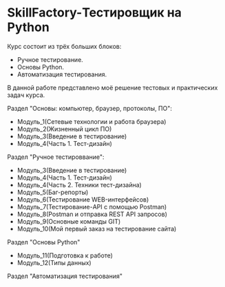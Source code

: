 # SkillFactory-Тестировщик на Python

Курс состоит из трёх больших блоков:

- Ручное тестирование.
- Основы Python.
- Автоматизация тестирования.

В данной работе представлено моё решение тестовых и практических задач курса.


Раздел "Основы: компьютер, браузер, протоколы, ПО":

- Модуль_1(Сетевые технологии и работа браузера)
- Модуль_2(Жизненный цикл ПО)
- Модуль_3(Введение в тестирование)
- Модуль_4(Часть 1. Тест-дизайн)

Раздел "Ручное тестироввание":

- Модуль_3(Введение в тестирование)
- Модуль_4(Часть 1. Тест-дизайн)
- Модуль_4(Часть 2. Техники тест-дизайна)
- Модуль_5(Баг-репорты)
- Модуль_6(Тестирование WEB-интерфейсов)
- Модуль_7(Тестирование-API с помощью Postman)
- Модуль_8(Postman и отправка REST API запросов)
- Модуль_9(Основные команды GIT)
- Модуль_10(Мой первый заказ на тестирование сайта)

Раздел "Основы Python"
- Модуль_11(Подготовка к работе)
- Модуль_12(Типы данных)

Раздел "Автоматизация тестирования"